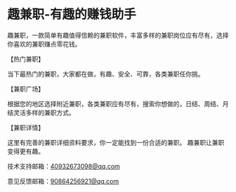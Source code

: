 
# 趣兼职-有趣的赚钱助手

趣兼职，一款简单有趣值得信赖的兼职软件，丰富多样的兼职岗位应有尽有，选择你喜欢的兼职赚点零花钱。

【热门兼职】

当下最热门的兼职，大家都在做，有趣、安全、可靠，各类兼职任你挑。

【兼职广场】

根据您的地区选择附近兼职，各类兼职应有尽有，搜索你想做的，日结、周结、月结灵活多样的兼职方式。

【兼职详情】

这里有完善的兼职详细资料要求，你一定能找到一份合适的兼职。
趣兼职让兼职变得更有趣。

技术支持邮箱：40932673098@qq.com

意见反馈邮箱：90864256921@qq.com
